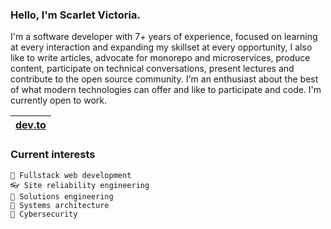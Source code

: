 ### Hello, I'm Scarlet Victoria.

I'm a software developer with 7+ years of experience, focused on learning at every interaction and expanding my skillset at every opportunity, I also like to write articles, advocate for monorepo and microservices, produce content, participate on technical conversations, present lectures and contribute to the open source community. I'm an enthusiast about the best of what modern technologies can offer and like to participate and code. I'm currently open to work.

| [dev.to](https://dev.to/scarlet) |
| - |

### Current interests
  
    🌱 Fullstack web development
    👓 Site reliability engineering
    🌳 Solutions engineering
    🚀 Systems architecture
    🚧 Cybersecurity

